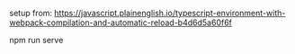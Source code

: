setup from: https://javascript.plainenglish.io/typescript-environment-with-webpack-compilation-and-automatic-reload-b4d6d5a60f6f

npm run serve
